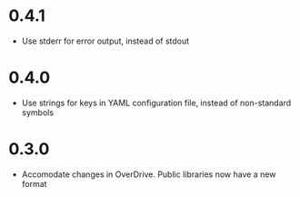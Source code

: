 # 0.4.1
- Use stderr for error output, instead of stdout

# 0.4.0
- Use strings for keys in YAML configuration file, instead of non-standard symbols

# 0.3.0
- Accomodate changes in OverDrive. Public libraries now have a new format
